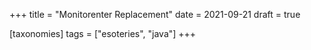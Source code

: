 +++
title = "Monitorenter Replacement"
date = 2021-09-21
draft = true

[taxonomies]
tags = ["esoteries", "java"]
+++